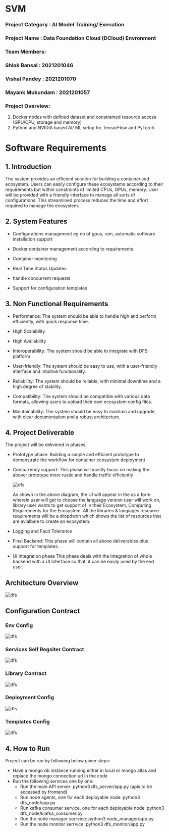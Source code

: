 # SVM
### Project Category : AI Model Training/ Execution
### Project Name : Data Foundation Cloud (DCloud) Envronment 
### Team Members:
### Shlok Bansal : 2021201046
### Vishal Pandey : 2021201070
### Mayank Mukundam : 2021201057
### Project Overview:
1. Docker nodes with defined dataset and constrained resource access (GPU/CPU, storage and memory)
2.  Python and NVIDIA based AI/ ML setup for TensorFlow and PyTorch
# Software Requirements
## 1. Introduction

The system provides an efficient solution for building a containerised ecosystem. Users can easily configure these ecosystems according to their requirements but within constraints of limited CPUs, GPUs, memory. User will be provided with a friendly interface to manage all sorts of configurations. This streamlined process reduces the time and effort required to manage the ecosystem.

## 2. System Features

- Configurations management eg no of gpus, ram, automatic software installation support 

- Docker container management according to requirements

- Container monitoring

- Real Time Status Updates

- handle concurrent requests

- Support for configuration templates

## 3. Non Functional Requirements

- Performance: The system should be able to handle high and perform efficiently, with quick response time.

- High Scalability

- High Availability

- Interoperability: The system should be able to integrate with DFS platform

- User-friendly: The system should be easy to use, with a user-friendly interface and intuitive functionality.

- Reliability: The system should be reliable, with minimal downtime and a high degree of stability.

- Compatibility: The system should be compatible with various data formats, allowing users to upload their own ecosystem config files.

- Maintainability: The system should be easy to maintain and upgrade, with clear documentation and a robust architecture.

## 4. Project Deliverable
The project will be delivered in phases:
- Prototype phase: Building a simple and efficient prototype to demonstrate the workflow for container ecosystem deployment
- Concurrency support: This phase will mostly focus on making the abover prototype more rustic and handle traffic efficiently

    
    
    ![dfs](https://github.com/shlok2999/SVM/blob/main/dfs_new.png)

    As shown in the above diagram, the UI will appear in the as a form wherein user will get to choose the language version user will work on, library user wants to get support of in their Ecosystem, Computing Requirements for the Ecosystem. All the libraries & langiages resource requirements will be a dropdwon which shows the list of resources that are avialbale to create an ecosystem.
      
- Logging and Fault Tolerance
- Final Backend: This phase will contain all above deliverables plus support for templates.
- UI Integration phase
    This phase deals with the Integration of whole backend with a UI Interface so that, it can be easily used by the end user.

## Architecture Overview
![dfs](https://github.com/shlok2999/SVM/blob/shlok/dfs_arch_v2.png)

## Configuration Contract
### Env Config
![dfs](https://github.com/shlok2999/SVM/blob/shlok/contracts/dfs_config.png)

### Services Self Regsiter Contract
![dfs](https://github.com/shlok2999/SVM/blob/shlok/contracts/dfs_service.png)

### Library Contract
![dfs](https://github.com/shlok2999/SVM/blob/shlok/contracts/dfs_library.png)

### Deployment Config
![dfs](https://github.com/shlok2999/SVM/blob/shlok/contracts/dfs_deployment.png)

### Templates Config
![dfs](https://github.com/shlok2999/SVM/blob/shlok/contracts/dfs_template.png)

## 4. How to Run
Project can be run by following below given steps:
- Have a mongo db instance running either in local or mongo atlas and replace the mongo connection url in the code
- Run the following services one by one:
    -   Run the main API server: python3 dfs_server/app.py (apis to be accessed by frontend)
    -   Run node agents, one for each deployable node: python3 dfs_node/app.py
    -   Run kafka consumer service, one for each deployable node: python3 dfs_node/kiafka_consumer.py
    -   Run the node manager serrvice: python3 node_manager/app.py
    -   Run the node monitor serrvice: python3 dfs_monitor/app.py

